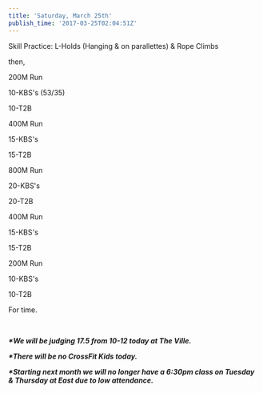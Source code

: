 ```yaml
---
title: 'Saturday, March 25th'
publish_time: '2017-03-25T02:04:51Z'
---
```


Skill Practice: L-Holds (Hanging & on parallettes) & Rope Climbs

then,

200M Run

10-KBS's (53/35)

10-T2B

400M Run

15-KBS's

15-T2B

800M Run

20-KBS's

20-T2B

400M Run

15-KBS's

15-T2B

200M Run

10-KBS's

10-T2B

For time.

 

***\*We will be judging 17.5 from 10-12 today at The Ville.***

***\*There will be no CrossFit Kids today.***

***\*Starting next month we will no longer have a 6:30pm class on
Tuesday & Thursday at East due to low attendance.***
